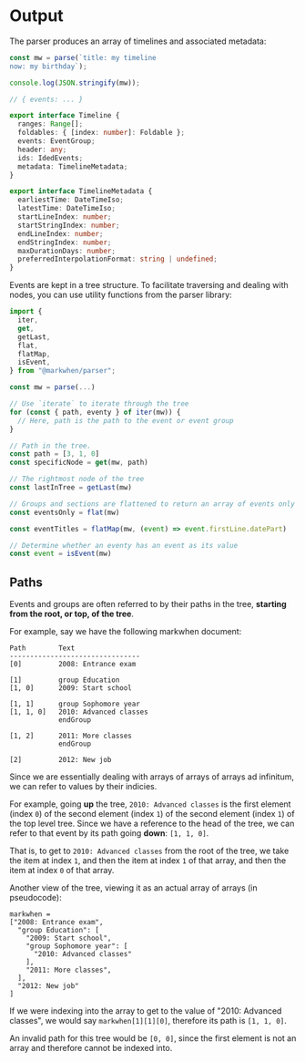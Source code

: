 # Output

The parser produces an array of timelines and associated metadata:

```js
const mw = parse(`title: my timeline
now: my birthday`);

console.log(JSON.stringify(mw));

// { events: ... }
```

```ts
export interface Timeline {
  ranges: Range[];
  foldables: { [index: number]: Foldable };
  events: EventGroup;
  header: any;
  ids: IdedEvents;
  metadata: TimelineMetadata;
}
```

```ts
export interface TimelineMetadata {
  earliestTime: DateTimeIso;
  latestTime: DateTimeIso;
  startLineIndex: number;
  startStringIndex: number;
  endLineIndex: number;
  endStringIndex: number;
  maxDurationDays: number;
  preferredInterpolationFormat: string | undefined;
}
```

Events are kept in a tree structure. To facilitate traversing and dealing with nodes, you can use utility functions from the parser library:

```js
import {
  iter,
  get,
  getLast,
  flat,
  flatMap,
  isEvent,
} from "@markwhen/parser";

const mw = parse(...)

// Use `iterate` to iterate through the tree
for (const { path, eventy } of iter(mw)) {
  // Here, path is the path to the event or event group
}

// Path in the tree.
const path = [3, 1, 0]
const specificNode = get(mw, path)

// The rightmost node of the tree
const lastInTree = getLast(mw)

// Groups and sections are flattened to return an array of events only
const eventsOnly = flat(mw)

const eventTitles = flatMap(mw, (event) => event.firstLine.datePart)

// Determine whether an eventy has an event as its value
const event = isEvent(mw)
```

## Paths

Events and groups are often referred to by their paths in the tree, **starting from the root, or top, of the tree**.

For example, say we have the following markwhen document:

```
Path        Text
--------------------------------
[0]         2008: Entrance exam

[1]         group Education
[1, 0]      2009: Start school

[1, 1]      group Sophomore year
[1, 1, 0]   2010: Advanced classes
            endGroup

[1, 2]      2011: More classes
            endGroup

[2]         2012: New job

```

Since we are essentially dealing with arrays of arrays of arrays ad infinitum, we can refer to values by their indicies.

For example, going **up** the tree, `2010: Advanced classes` is the first element (index `0`) of the second element (index `1`) of the second element (index `1`) of the top level tree. Since we have a reference to the head of the tree, we can refer to that event by its path going **down**: `[1, 1, 0]`.

That is, to get to `2010: Advanced classes` from the root of the tree, we take the item at index `1`, and then the item at index `1` of that array, and then the item at index `0` of that array.

Another view of the tree, viewing it as an actual array of arrays (in pseudocode):

```
markwhen =
["2008: Entrance exam",
  "group Education": [
    "2009: Start school",
    "group Sophomore year": [
      "2010: Advanced classes"
    ],
    "2011: More classes",
  ],
  "2012: New job"
]
```

If we were indexing into the array to get to the value of "2010: Advanced classes", we would say `markwhen[1][1][0]`, therefore its path is `[1, 1, 0]`.

An invalid path for this tree would be `[0, 0]`, since the first element is not an array and therefore cannot be indexed into.
